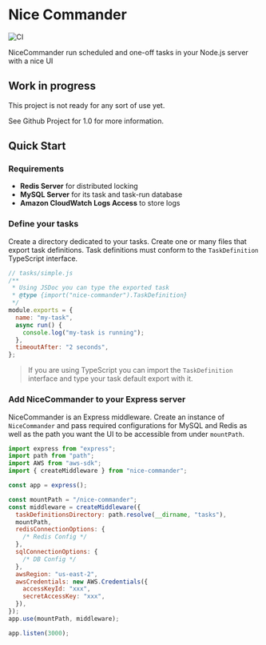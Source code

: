 # Nice Commander

![CI](https://github.com/mohsen1/nice-commander/workflows/CI/badge.svg)

NiceCommander run scheduled and one-off tasks in your Node.js server with a nice UI

## Work in progress

This project is not ready for any sort of use yet.

See Github Project for 1.0 for more information.

## Quick Start

### Requirements

- **Redis Server** for distributed locking
- **MySQL Server** for its task and task-run database
- **Amazon CloudWatch Logs Access** to store logs

### Define your tasks

Create a directory dedicated to your tasks. Create one or many files that export task definitions. Task definitions must conform to the `TaskDefinition` TypeScript interface.

```javascript
// tasks/simple.js
/**
 * Using JSDoc you can type the exported task
 * @type {import("nice-commander").TaskDefinition}
 */
module.exports = {
  name: "my-task",
  async run() {
    console.log("my-task is running");
  },
  timeoutAfter: "2 seconds",
};
```

> If you are using TypeScript you can import the `TaskDefinition` interface and type your task default export with it.

### Add NiceCommander to your Express server

NiceCommander is an Express middleware. Create an instance of `NiceCommander` and pass required configurations for MySQL and Redis as well as the path you want the UI to be accessible from under `mountPath`.

```javascript
import express from "express";
import path from "path";
import AWS from "aws-sdk";
import { createMiddleware } from "nice-commander";

const app = express();

const mountPath = "/nice-commander";
const middleware = createMiddleware({
  taskDefinitionsDirectory: path.resolve(__dirname, "tasks"),
  mountPath,
  redisConnectionOptions: {
    /* Redis Config */
  },
  sqlConnectionOptions: {
    /* DB Config */
  },
  awsRegion: "us-east-2",
  awsCredentials: new AWS.Credentials({
    accessKeyId: "xxx",
    secretAccessKey: "xxx",
  }),
});
app.use(mountPath, middleware);

app.listen(3000);
```
